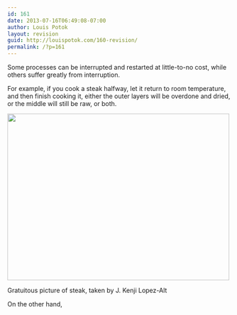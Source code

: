 ```yaml
---
id: 161
date: 2013-07-16T06:49:08-07:00
author: Louis Potok
layout: revision
guid: http://louispotok.com/160-revision/
permalink: /?p=161
---
```

Some processes can be interrupted and restarted at little-to-no cost, while others suffer greatly from interruption.

For example, if you cook a steak halfway, let it return to room temperature, and then finish cooking it, either the outer layers will be overdone and dried, or the middle will still be raw, or both.

<div style="width: 510px" class="wp-caption alignnone">
  <a href="http://www.seriouseats.com/2013/06/the-food-lab-7-old-wives-tales-about-cooking-steak.html"><img loading="lazy" alt="" src="http://www.seriouseats.com/images/20110516-cowboy-steak-5.jpg" width="500" height="375" /></a>
  
  <p class="wp-caption-text">
    Gratuitous picture of steak, taken by J. Kenji Lopez-Alt
  </p>
</div>

On the other hand,